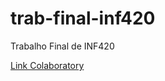 # trab-final-inf420
Trabalho Final de INF420  

[Link Colaboratory](https://colab.research.google.com/drive/1hU2ZN74Cq-PH0MXFpTB1JDvkctKklhxO?usp=sharing)
